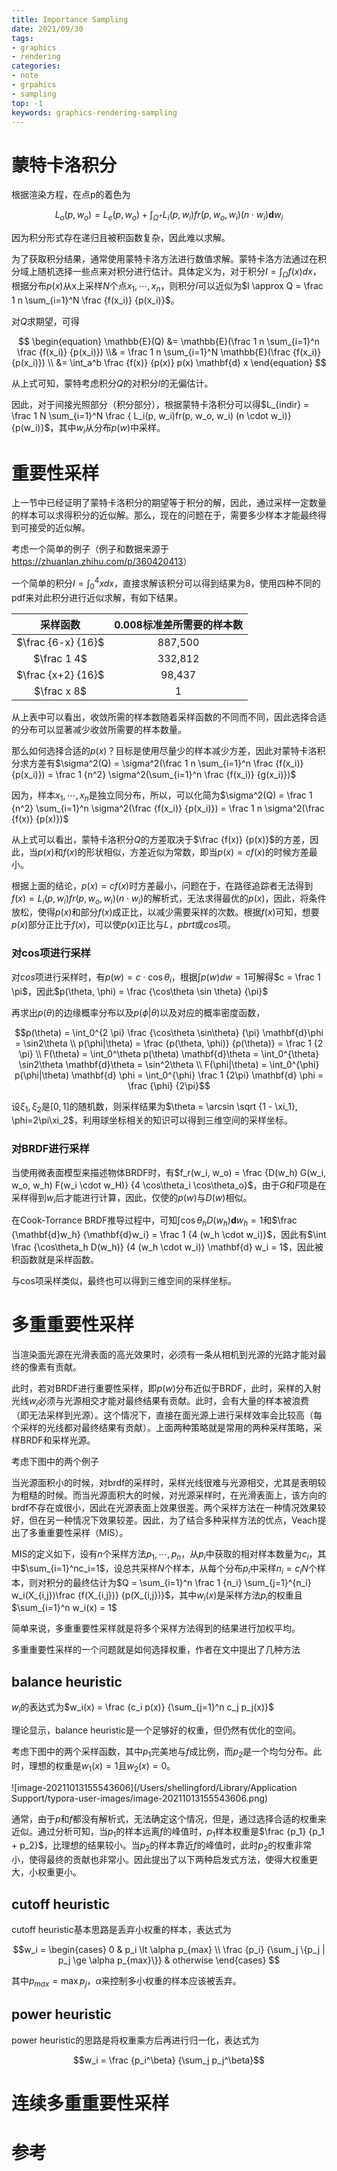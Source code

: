 ```yaml
---
title: Importance Sampling
date: 2021/09/30
tags: 
- graphics
- rendering
categories:
- note
- grpahics
- sampling
top: -1
keywords: graphics-rendering-sampling
---
```


# 蒙特卡洛积分

根据渲染方程，在点p的着色为

$$L_o(p, w_o) = L_e(p, w_o) + \int_{\Omega^+} L_i(p, w_i)fr(p, w_o, w_i) (n \cdot w_i) \mathbf{d} w_i$$

因为积分形式存在递归且被积函数复杂，因此难以求解。

为了获取积分结果，通常使用蒙特卡洛方法进行数值求解。蒙特卡洛方法通过在积分域上随机选择一些点来对积分进行估计。具体定义为，对于积分$I = \int_\Omega f(x) dx$，根据分布$p(x)$从x上采样$N$个点$x_1, \cdots, x_n$，则积分$I$可以近似为$I \approx Q = \frac 1 n \sum_{i=1}^N \frac {f(x_i)} {p(x_i)}$。

对$Q$求期望，可得

$$
\begin{equation}
\mathbb{E}(Q) &= \mathbb{E}(\frac 1 n \sum_{i=1}^n \frac {f(x_i)} {p(x_i)}) \\& = \frac 1 n \sum_{i=1}^N \mathbb{E}(\frac {f(x_i)} {p(x_i)}) \\ &= \int_a^b \frac {f(x)} {p(x)} p(x) \mathbf{d} x
\end{equation}
$$

从上式可知，蒙特考虑积分$Q$的对积分$I$的无偏估计。

因此，对于间接光照部分（积分部分），根据蒙特卡洛积分可以得$L_{indir} = \frac 1 N \sum_{i=1}^N \frac { L_i(p, w_i)fr(p, w_o, w_i) (n \cdot w_i)} {p(w_i)}$，其中$w_i$从分布$p(w)$中采样。

# 重要性采样

上一节中已经证明了蒙特卡洛积分的期望等于积分的解，因此，通过采样一定数量的样本可以求得积分的近似解。那么，现在的问题在于，需要多少样本才能最终得到可接受的近似解。

考虑一个简单的例子（例子和数据来源于<https://zhuanlan.zhihu.com/p/360420413>）

一个简单的积分$I = \int_0^4 x dx$，直接求解该积分可以得到结果为8，使用四种不同的pdf来对此积分进行近似求解，有如下结果。

|      采样函数      | 0.008标准差所需要的样本数 |
| :----------------: | :-----------------------: |
| $\frac {6-x} {16}$ |          887,500          |
|    $\frac 1 4$     |          332,812          |
| $\frac {x+2} {16}$ |          98,437           |
|    $\frac x 8$     |             1             |

从上表中可以看出，收敛所需的样本数随着采样函数的不同而不同，因此选择合适的分布可以显著减少收敛所需要的样本数量。

那么如何选择合适的$p(x)$？目标是使用尽量少的样本减少方差，因此对蒙特卡洛积分求方差有$\sigma^2(Q) = \sigma^2(\frac 1 n \sum_{i=1}^n \frac {f(x_i)} {p(x_i)}) = \frac 1 {n^2} \sigma^2(\sum_{i=1}^n \frac {f(x_i)} {g(x_i)})$

因为，样本$x_1, \cdots, x_n$是独立同分布，所以，可以化简为$\sigma^2(Q) = \frac 1 {n^2} \sum_{i=1}^n \sigma^2(\frac {f(x_i)} {p(x_i)}) = \frac 1 n \sigma^2(\frac {f(x)} {p(x)})$

从上式可以看出，蒙特卡洛积分$Q$的方差取决于$\frac {f(x)} {p(x)}$的方差，因此，当$p(x)$和$f(x)$的形状相似，方差近似为常数，即当$p(x) = cf(x)$的时候方差最小。



根据上面的结论，$p(x)=cf(x)$时方差最小，问题在于，在路径追踪者无法得到$f(x)=L_i(p, w_i)fr(p, w_o, w_i) (n \cdot w_i)$的解析式，无法求得最优的$p(x)$，因此，将条件放松，使得$p(x)$和部分$f(x)$成正比，以减少需要采样的次数。根据$f(x)$可知，想要$p(x)$部分正比于$f(x)$，可以使$p(x)$正比与$L$，$pbrt$或$cos$项。

### 对cos项进行采样

对$cos$项进行采样时，有$p(w)=c \cdot \cos \theta_i$，根据$\int p(w) dw = 1$可解得$c = \frac 1 \pi$，因此$p(\theta, \phi) = \frac {\cos\theta \sin \theta} {\pi}$

再求出$p(\theta)$的边缘概率分布以及$p(\phi|\theta)$以及对应的概率密度函数，

$$p(\theta) = \int_0^{2 \pi} \frac {\cos\theta \sin\theta} {\pi} \mathbf{d}\phi = \sin2\theta \\ p(\phi|\theta) = \frac {p(\theta, \phi)} {p(\theta)} = \frac 1 {2 \pi} \\ F(\theta) = \int_0^\theta p(\theta) \mathbf{d}\theta = \int_0^{\theta} \sin2\theta \mathbf{d}\theta = \sin^2\theta \\ F(\phi|\theta) = \int_0^{\phi} p(\phi|\theta) \mathbf{d} \phi = \int_0^{\phi} \frac 1 {2\pi} \mathbf{d} \phi = \frac {\phi} {2\pi}$$

设$\xi_1, \xi_2$是$[0,1]$的随机数，则采样结果为$\theta = \arcsin \sqrt {1 - \xi_1}, \phi=2\pi\xi_2$，利用球坐标相关的知识可以得到三维空间的采样坐标。

### 对BRDF进行采样

当使用微表面模型来描述物体BRDF时，有$f_r(w_i, w_o) = \frac {D(w_h) G(w_i, w_o, w_h) F(w_i \cdot w_H)} {4 \cos\theta_i \cos\theta_o}$，由于$G$和$F$项是在采样得到$w_i$后才能进行计算，因此，仅使的$p(w)$与$D(w)$相似。

在Cook-Torrance BRDF推导过程中，可知$\int \cos\theta_h D(w_h) \mathbf{d}w_h = 1$和$\frac {\mathbf{d}w_h} {\mathbf{d}w_i} = \frac 1 {4 (w_h \cdot w_i)}$，因此有$\int \frac {\cos\theta_h D(w_h)} {4 (w_h \cdot w_i)} \mathbf{d} w_i = 1$，因此被积函数就是采样函数。

与cos项采样类似，最终也可以得到三维空间的采样坐标。

# 多重重要性采样

当渲染面光源在光滑表面的高光效果时，必须有一条从相机到光源的光路才能对最终的像素有贡献。

此时，若对BRDF进行重要性采样，即$p(w)$分布近似于BRDF，此时，采样的入射光线$w_i$必须与光源相交才能对最终结果有贡献。此时，会有大量的样本被浪费（即无法采样到光源）。这个情况下，直接在面光源上进行采样效率会比较高（每个采样的光线都对最终结果有贡献）。上面两种策略就是常用的两种采样策略，采样BRDF和采样光源。

考虑下图中的两个例子



当光源面积小的时候，对brdf的采样时，采样光线很难与光源相交，尤其是表明较为粗糙的时候。而当光源面积大的时候，对光源采样时，在光滑表面上，该方向的brdf不存在或很小，因此在光源表面上效果很差。两个采样方法在一种情况效果较好，但在另一种情况下效果较差。因此，为了结合多种采样方法的优点，Veach提出了多重重要性采样（MIS）。

MIS的定义如下，设有$n$个采样方法$p_1, \cdots, p_n$，从$p_i$中获取的相对样本数量为$c_i$，其中$\sum_{i=1}^nc_i=1$，设总共采样$N$个样本，从每个分布$p_i$中采样$n_i = c_i N$个样本，则对积分的最终估计为$Q = \sum_{i=1}^n \frac 1 {n_i} \sum_{j=1}^{n_i} w_i(X_{i,j})\frac {f(X_{i,j})} {p(X_{i,j})}$，其中$w_i(x)$是采样方法$p_i$的权重且$\sum_{i=1}^n w_i(x) = 1$

简单来说，多重重要性采样就是将多个采样方法得到的结果进行加权平均。

多重重要性采样的一个问题就是如何选择权重，作者在文中提出了几种方法

## balance heuristic

$w_i$的表达式为$w_i(x) = \frac {c_i p(x)} {\sum_{j=1}^n c_j p_j(x)}$

理论显示，balance heuristic是一个足够好的权重，但仍然有优化的空间。

考虑下图中的两个采样函数，其中$p_1$完美地与$f$成比例，而$p_2$是一个均匀分布。此时，理想的权重是$w_1(x)=1$且$w_2(x)=0$。

![image-20211013155543606](/Users/shellingford/Library/Application Support/typora-user-images/image-20211013155543606.png)

通常，由于$p$和$f$都没有解析式，无法确定这个情况，但是，通过选择合适的权重来近似。通过分析可知，当$p_1$的样本远离$f$的峰值时，$p_1$样本权重是$\frac {p_1} {p_1 + p_2}$，比理想的结果较小。当$p_2$的样本靠近$f$的峰值时，此时$p_2$的权重非常小，使得最终的贡献也非常小。因此提出了以下两种启发式方法，使得大权重更大，小权重更小。

## cutoff heuristic

cutoff heuristic基本思路是丢弃小权重的样本，表达式为

$$w_i = \begin{cases} 0 & p_i \lt \alpha p_{max} \\ \frac {p_i} {\sum_j \{p_j | p_j \ge \alpha p_{max}\}} & otherwise \end{cases} $$

其中$p_{max}=\max {p_j}$，$\alpha$来控制多小权重的样本应该被丢弃。

## power heuristic

power heuristic的思路是将权重乘方后再进行归一化，表达式为

$$w_i = \frac {p_i^\beta} {\sum_j p_j^\beta}$$

# 连续多重重要性采样



# 参考

























